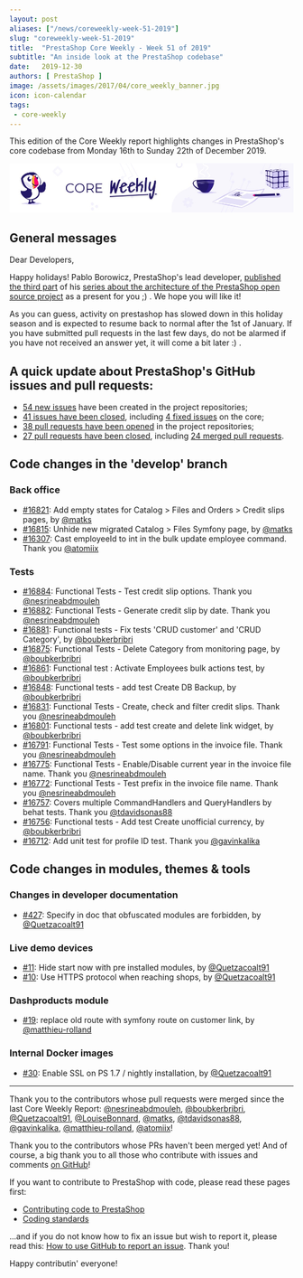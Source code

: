 ```yaml
---
layout: post
aliases: ["/news/coreweekly-week-51-2019"]
slug: "coreweekly-week-51-2019"
title:  "PrestaShop Core Weekly - Week 51 of 2019"
subtitle: "An inside look at the PrestaShop codebase"
date:   2019-12-30
authors: [ PrestaShop ]
image: /assets/images/2017/04/core_weekly_banner.jpg
icon: icon-calendar
tags:
 - core-weekly
---
```


This edition of the Core Weekly report highlights changes in PrestaShop's core codebase from Monday 16th to Sunday 22th of December 2019.

![Core Weekly banner](/assets/images/2018/12/banner-core-weekly.jpg)

## General messages

Dear Developers,

Happy holidays! Pablo Borowicz, PrestaShop's lead developer, [published the third part](https://build.prestashop.com/news/prestashop-in-2019-and-beyond-part-3-the-future-architecture/) of his [series about the architecture of the PrestaShop open source project](http://build.prestashop.com/news/prestashop-in-2019-and-beyond-introduction/) as a present for you ;) . We hope you will like it!

As you can guess, activity on prestashop has slowed down in this holiday season and is expected to resume back to normal after the 1st of January. If you have submitted pull requests in the last few days, do not be alarmed if you have not received an answer yet, it will come a bit later :) .

## A quick update about PrestaShop's GitHub issues and pull requests:

- [54 new issues](https://github.com/search?q=org%3APrestaShop+is%3Apublic++-repo%3Aprestashop%2Fprestashop.github.io++is%3Aissue+created%3A2019-12-16..2019-12-22) have been created in the project repositories;
- [41 issues have been closed](https://github.com/search?q=org%3APrestaShop+is%3Apublic++-repo%3Aprestashop%2Fprestashop.github.io++is%3Aissue+closed%3A2019-12-16..2019-12-22), including [4 fixed issues](https://github.com/search?q=org%3APrestaShop+is%3Apublic++-repo%3Aprestashop%2Fprestashop.github.io++is%3Aissue+label%3Afixed+closed%3A2019-12-16..2019-12-22) on the core;
- [38 pull requests have been opened](https://github.com/search?q=org%3APrestaShop+is%3Apublic++-repo%3Aprestashop%2Fprestashop.github.io++is%3Apr+created%3A2019-12-16..2019-12-22) in the project repositories;
- [27 pull requests have been closed](https://github.com/search?q=org%3APrestaShop+is%3Apublic++-repo%3Aprestashop%2Fprestashop.github.io++is%3Apr+closed%3A2019-12-16..2019-12-22), including [24 merged pull requests](https://github.com/search?q=org%3APrestaShop+is%3Apublic++-repo%3Aprestashop%2Fprestashop.github.io++is%3Apr+merged%3A2019-12-16..2019-12-22).


## Code changes in the 'develop' branch


### Back office
* [#16821](https://github.com/PrestaShop/PrestaShop/pull/16821): Add empty states for Catalog > Files and Orders > Credit slips pages, by [@matks](https://github.com/matks)
* [#16815](https://github.com/PrestaShop/PrestaShop/pull/16815): Unhide new migrated Catalog > Files Symfony page, by [@matks](https://github.com/matks)
* [#16307](https://github.com/PrestaShop/PrestaShop/pull/16307): Cast employeeId to int in the bulk update employee command. Thank you [@atomiix](https://github.com/atomiix)


### Tests
* [#16884](https://github.com/PrestaShop/PrestaShop/pull/16884): Functional Tests - Test credit slip options. Thank you [@nesrineabdmouleh](https://github.com/nesrineabdmouleh)
* [#16882](https://github.com/PrestaShop/PrestaShop/pull/16882): Functional Tests - Generate credit slip by date. Thank you [@nesrineabdmouleh](https://github.com/nesrineabdmouleh)
* [#16881](https://github.com/PrestaShop/PrestaShop/pull/16881): Functional tests - Fix tests 'CRUD customer' and 'CRUD Category', by [@boubkerbribri](https://github.com/boubkerbribri)
* [#16875](https://github.com/PrestaShop/PrestaShop/pull/16875): Functional Tests - Delete Category from monitoring page, by [@boubkerbribri](https://github.com/boubkerbribri)
* [#16861](https://github.com/PrestaShop/PrestaShop/pull/16861): Functional test : Activate Employees bulk actions test, by [@boubkerbribri](https://github.com/boubkerbribri)
* [#16848](https://github.com/PrestaShop/PrestaShop/pull/16848): Functional tests - add test Create DB Backup, by [@boubkerbribri](https://github.com/boubkerbribri)
* [#16831](https://github.com/PrestaShop/PrestaShop/pull/16831): Functional Tests - Create, check and filter credit slips. Thank you [@nesrineabdmouleh](https://github.com/nesrineabdmouleh)
* [#16801](https://github.com/PrestaShop/PrestaShop/pull/16801): Functional tests - add test create and delete link widget, by [@boubkerbribri](https://github.com/boubkerbribri)
* [#16791](https://github.com/PrestaShop/PrestaShop/pull/16791): Functional Tests - Test some options in the invoice file. Thank you [@nesrineabdmouleh](https://github.com/nesrineabdmouleh)
* [#16775](https://github.com/PrestaShop/PrestaShop/pull/16775): Functional Tests - Enable/Disable current year in the invoice file name. Thank you [@nesrineabdmouleh](https://github.com/nesrineabdmouleh)
* [#16772](https://github.com/PrestaShop/PrestaShop/pull/16772): Functional Tests - Test prefix in the invoice file name. Thank you [@nesrineabdmouleh](https://github.com/nesrineabdmouleh)
* [#16757](https://github.com/PrestaShop/PrestaShop/pull/16757): Covers multiple CommandHandlers and QueryHandlers by behat tests. Thank you [@tdavidsonas88](https://github.com/tdavidsonas88)
* [#16756](https://github.com/PrestaShop/PrestaShop/pull/16756): Functional tests - Add test Create unofficial currency, by [@boubkerbribri](https://github.com/boubkerbribri)
* [#16712](https://github.com/PrestaShop/PrestaShop/pull/16712): Add unit test for profile ID test. Thank you [@gavinkalika](https://github.com/gavinkalika)


## Code changes in modules, themes & tools


### Changes in developer documentation
* [#427](https://github.com/PrestaShop/docs/pull/427): Specify in doc that obfuscated modules are forbidden, by [@Quetzacoalt91](https://github.com/Quetzacoalt91)


### Live demo devices
* [#11](https://github.com/PrestaShop/live-demo-devices/pull/11): Hide start now with pre installed modules, by [@Quetzacoalt91](https://github.com/Quetzacoalt91)
* [#10](https://github.com/PrestaShop/live-demo-devices/pull/10): Use HTTPS protocol when reaching shops, by [@Quetzacoalt91](https://github.com/Quetzacoalt91)


### Dashproducts module
* [#19](https://github.com/PrestaShop/dashproducts/pull/19): replace old route with symfony route on customer link, by [@matthieu-rolland](https://github.com/matthieu-rolland)


### Internal Docker images
* [#30](https://github.com/PrestaShop/docker-internal-images/pull/30): Enable SSL on PS 1.7 / nightly installation, by [@Quetzacoalt91](https://github.com/Quetzacoalt91)


<hr />

Thank you to the contributors whose pull requests were merged since the last Core Weekly Report: [@nesrineabdmouleh](https://github.com/nesrineabdmouleh), [@boubkerbribri](https://github.com/boubkerbribri), [@Quetzacoalt91](https://github.com/Quetzacoalt91), [@LouiseBonnard](https://github.com/LouiseBonnard), [@matks](https://github.com/matks), [@tdavidsonas88](https://github.com/tdavidsonas88), [@gavinkalika](https://github.com/gavinkalika), [@matthieu-rolland](https://github.com/matthieu-rolland), [@atomiix](https://github.com/atomiix)!

Thank you to the contributors whose PRs haven't been merged yet! And of course, a big thank you to all those who contribute with issues and comments [on GitHub](https://github.com/PrestaShop/PrestaShop)!

If you want to contribute to PrestaShop with code, please read these pages first:

 * [Contributing code to PrestaShop](https://devdocs.prestashop.com/1.7/contribute/contribution-guidelines/)
 * [Coding standards](https://devdocs.prestashop.com/1.7/development/coding-standards/)

...and if you do not know how to fix an issue but wish to report it, please read this: [How to use GitHub to report an issue](https://devdocs.prestashop.com/1.7/contribute/contribute-reporting-issues/). Thank you!

Happy contributin' everyone!
